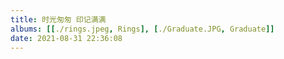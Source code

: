 ```yaml
---
title: 时光匆匆 印记满满
albums: [[./rings.jpeg, Rings], [./Graduate.JPG, Graduate]]
date: 2021-08-31 22:36:08
---
```




